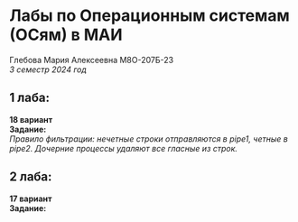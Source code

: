 # Лабы по Операционным системам (ОСям) в МАИ
Глебова Мария Алексеевна М8О-207Б-23  
*3 семестр 2024 год*  

## 1 лаба:  
**18 вариант**  
**Задание:**  
*Правило фильтрации: нечетные строки отправляются в pipe1, четные в pipe2.
Дочерние процессы удаляют все гласные из строк.*  

## 2 лаба:  
**17 вариант**  
**Задание:**  
